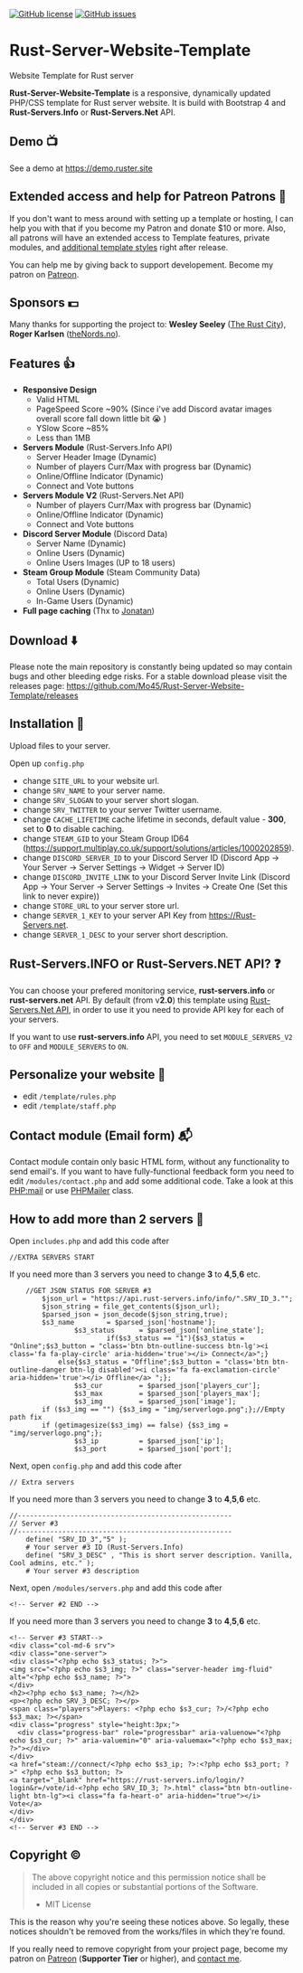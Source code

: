 [![GitHub license](https://img.shields.io/github/license/Mo45/Rust-Server-Website-Template.svg)](https://github.com/Mo45/Rust-Server-Website-Template/blob/master/LICENSE)  [![GitHub issues](https://img.shields.io/github/issues/Mo45/Rust-Server-Website-Template.svg)](https://github.com/Mo45/Rust-Server-Website-Template/issues)

# Rust-Server-Website-Template
Website Template for Rust server

**Rust-Server-Website-Template** is a responsive, dynamically updated PHP/CSS template for Rust server website. It is build with Bootstrap 4 and **Rust-Servers.Info** or **Rust-Servers.Net** API.

## Demo :tv:

See a demo at https://demo.ruster.site

## Extended access and help for Patreon Patrons :metal:

If you don't want to mess around with setting up a template or hosting, I can help you with that if you become my Patron and donate $10 or more. Also, all patrons will have an extended access to Template features, private modules, and [additional template styles](https://demo.ruster.site/?v=2) right after release.

You can help me by giving back to support developement. Become my patron on [Patreon](https://www.patreon.com/rustserversinfo).

## Sponsors :dollar:

Many thanks for supporting the project to: **Wesley Seeley** ([The Rust City](http://therustcity.com)), **Roger Karlsen** ([theNords.no](https://theNords.no)).

## Features :thumbsup:

* **Responsive Design**
  * Valid HTML
  * PageSpeed Score ~90% (Since i've add Discord avatar images overall score fall down little bit :sob: )
  * YSlow Score ~85%
  * Less than 1MB
* **Servers Module** (Rust-Servers.Info API)
  * Server Header Image (Dynamic)
  * Number of players Curr/Max with progress bar (Dynamic)
  * Online/Offline Indicator (Dynamic)
  * Connect and Vote buttons
* **Servers Module V2** (Rust-Servers.Net API)
  * Number of players Curr/Max with progress bar (Dynamic)
  * Online/Offline Indicator (Dynamic)
  * Connect and Vote buttons
* **Discord Server Module** (Discord Data)
  * Server Name (Dynamic)
  * Online Users (Dynamic)
  * Online Users Images (UP to 18 users)
* **Steam Group Module** (Steam Community Data)
  * Total Users (Dynamic)
  * Online Users (Dynamic)
  * In-Game Users (Dynamic)
* **Full page caching** (Thx to [Jonatan](https://github.com/Jontis00))

## Download :arrow_down:

Please note the main repository is constantly being updated so may contain bugs and other bleeding edge risks. For a stable download please visit the releases page: https://github.com/Mo45/Rust-Server-Website-Template/releases

## Installation :construction_worker:

Upload files to your server.

Open up `config.php`
- change `SITE_URL` to your website url.
- change `SRV_NAME` to your server name.
- change `SRV_SLOGAN` to your server short slogan.
- change `SRV_TWITTER` to your server Twitter username.
- change `CACHE_LIFETIME` cache lifetime in seconds, default value - **300**, set to **0** to disable caching.
- change `STEAM_GID` to your Steam Group ID64 (https://support.multiplay.co.uk/support/solutions/articles/1000202859).
- change `DISCORD_SERVER_ID` to your Discord Server ID (Discord App -> Your Server -> Server Settings -> Widget -> Server ID)
- change `DISCORD_INVITE_LINK` to your Discord Server Invite Link (Discord App -> Your Server -> Server Settings -> Invites -> Create One (Set this link to never expire))
- change `STORE_URL` to your server store url.
- change `SERVER_1_KEY` to your server API Key from https://Rust-Servers.net.
- change `SERVER_1_DESC` to your server short description.

## Rust-Servers.INFO or Rust-Servers.NET API? :question:

You can choose your prefered monitoring service, **rust-servers.info** or **rust-servers.net** API. By default (from v**2.0**) this template using [Rust-Servers.Net API](https://rust-servers.net), in order to use it you need to provide API key for each of your servers.

If you want to use **rust-servers.info** API, you need to set `MODULE_SERVERS_V2` to `OFF` and `MODULE_SERVERS` to `ON`.

## Personalize your website :wrench:

- edit `/template/rules.php`
- edit `/template/staff.php`

## Contact module (Email form) :mailbox_with_mail:

Contact module contain only basic HTML form, without any functionality to send email's. If you want to have fully-functional feedback form you need to edit `/modules/contact.php` and add some additional code. Take a look at this [PHP:mail](http://php.net/manual/en/function.mail.php) or use [PHPMailer](https://github.com/PHPMailer/PHPMailer) class.

## How to add more than 2 servers :wrench:

Open `includes.php` and add this code after
```
//EXTRA SERVERS START
```
If you need more than 3 servers you need to change **3** to **4**,**5**,**6** etc.
```
	//GET JSON STATUS FOR SERVER #3
        $json_url = "https://api.rust-servers.info/info/".SRV_ID_3."";
        $json_string = file_get_contents($json_url);
        $parsed_json = json_decode($json_string,true);
		$s3_name        = $parsed_json['hostname'];
                $s3_status      = $parsed_json['online_state'];
                        if($s3_status == "1"){$s3_status = "Online";$s3_button = "class='btn btn-outline-success btn-lg'><i class='fa fa-play-circle' aria-hidden='true'></i> Connect</a>";}
			else{$s3_status = "Offline";$s3_button = "class='btn btn-outline-danger btn-lg disabled'><i class='fa fa-exclamation-circle' aria-hidden='true'></i> Offline</a> ";};
                $s3_cur         = $parsed_json['players_cur'];
                $s3_max         = $parsed_json['players_max'];
                $s3_img         = $parsed_json['image'];
		if ($s3_img == "") {$s3_img = "img/serverlogo.png";};//Empty path fix
		if (getimagesize($s3_img) == false) {$s3_img = "img/serverlogo.png";};
                $s3_ip          = $parsed_json['ip'];
                $s3_port        = $parsed_json['port'];
```
Next, open `config.php` and add this code after

```// Extra servers```

If you need more than 3 servers you need to change **3** to **4**,**5**,**6** etc.
```
//-----------------------------------------------------
// Server #3
//-----------------------------------------------------
	define( "SRV_ID_3","5" );
	# Your server #3 ID (Rust-Servers.Info)
	define( "SRV_3_DESC" , "This is short server description. Vanilla, Cool admins, etc." );
	# Your server #3 description
 ```
 Next, open `/modules/servers.php` and add this code after
 
```<!-- Server #2 END -->```

If you need more than 3 servers you need to change **3** to **4**,**5**,**6** etc.

```
<!-- Server #3 START-->
<div class="col-md-6 srv">
<div class="one-server">
<div class="<?php echo $s3_status; ?>">
<img src="<?php echo $s3_img; ?>" class="server-header img-fluid" alt="<?php echo $s3_name; ?>">
</div>
<h2><?php echo $s3_name; ?></h2>
<p><?php echo SRV_3_DESC; ?></p>
<span class="players">Players: <?php echo $s3_cur; ?>/<?php echo $s3_max; ?></span>
<div class="progress" style="height:3px;">
  <div class="progress-bar" role="progressbar" aria-valuenow="<?php echo $s3_cur; ?>" aria-valuemin="0" aria-valuemax="<?php echo $s3_max; ?>"></div>
</div>
<a href="steam://connect/<?php echo $s3_ip; ?>:<?php echo $s3_port; ?>" <?php echo $s3_button; ?>
<a target="_blank" href="https://rust-servers.info/login/?login&r=/vote/id-<?php echo SRV_ID_3; ?>.html" class="btn btn-outline-light btn-lg"><i class="fa fa-heart-o" aria-hidden="true"></i> Vote</a>
</div>
</div>
<!-- Server #3 END -->
```
## Copyright :copyright:

> The above copyright notice and this permission notice shall be included in all copies or substantial portions of the Software.
> - MIT License

This is the reason why you're seeing these notices above. So legally, these notices shouldn't be removed from the works/files in which they're found.

If you really need to remove copyright from your project page, become my patron on [Patreon](https://www.patreon.com/rustserversinfo) (**Supporter Tier** or higher), and [contact me](https://t.me/Mo_45).
